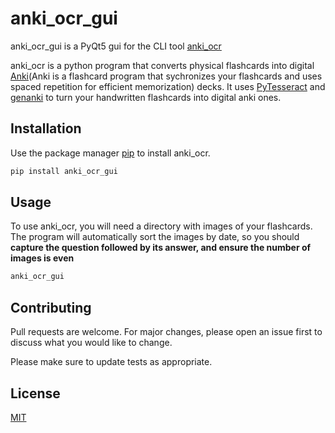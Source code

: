 
# anki_ocr_gui

anki_ocr_gui is a PyQt5 gui for the CLI tool [anki_ocr](https://github.com/madelesi/anki_ocr/)

anki_ocr is a python program that converts physical flashcards into digital [Anki](https://apps.ankiweb.net)(Anki is a flashcard program that sychronizes your flashcards and uses spaced repetition for efficient memorization) decks. It uses [PyTesseract](https://pypi.org/project/pytesseract/) and [genanki](https://github.com/kerrickstaley/genanki) to turn your handwritten flashcards into digital anki ones.

## Installation

Use the package manager [pip](https://pip.pypa.io/en/stable/) to install anki_ocr.

```bash
pip install anki_ocr_gui
```

## Usage
To use anki_ocr, you will need a directory with images of your flashcards. The program will automatically sort the images by date, so you should **capture the question followed by its answer, and ensure the number of images is even**

```bash
anki_ocr_gui
```

## Contributing
Pull requests are welcome. For major changes, please open an issue first to discuss what you would like to change.

Please make sure to update tests as appropriate.

## License
[MIT](https://choosealicense.com/licenses/mit/)